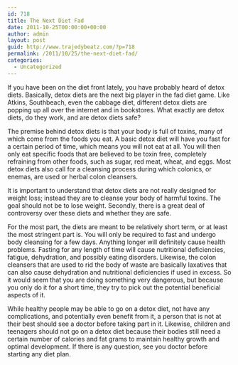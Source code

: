 ```yaml
---
id: 718
title: The Next Diet Fad
date: 2011-10-25T00:00:00+00:00
author: admin
layout: post
guid: http://www.trajedybeatz.com/?p=718
permalink: /2011/10/25/the-next-diet-fad/
categories:
  - Uncategorized
---
```

If you have been on the diet front lately, you have probably heard of detox diets. Basically, detox diets are the next big player in the fad diet game. Like Atkins, Southbeach, even the cabbage diet, different detox diets are popping up all over the internet and in bookstores. What exactly are detox diets, do they work, and are detox diets safe?

The premise behind detox diets is that your body is full of toxins, many of which come from the foods you eat. A basic detox diet will have you fast for a certain period of time, which means you will not eat at all. You will then only eat specific foods that are believed to be toxin free, completely refraining from other foods, such as sugar, red meat, wheat, and eggs. Most detox diets also call for a cleansing process during which colonics, or enemas, are used or herbal colon cleansers.

It is important to understand that detox diets are not really designed for weight loss; instead they are to cleanse your body of harmful toxins. The goal should not be to lose weight. Secondly, there is a great deal of controversy over these diets and whether they are safe.

For the most part, the diets are meant to be relatively short term, or at least the most stringent part is. You will only be required to fast and undergo body cleansing for a few days. Anything longer will definitely cause health problems. Fasting for any length of time will cause nutritional deficiencies, fatigue, dehydration, and possibly eating disorders. Likewise, the colon cleansers that are used to rid the body of waste are basically laxatives that can also cause dehydration and nutritional deficiencies if used in excess. So it would seem that you are doing something very dangerous, but because you only do it for a short time, they try to pick out the potential beneficial aspects of it.

While healthy people may be able to go on a detox diet, not have any complications, and potentially even benefit from it, a person that is not at their best should see a doctor before taking part in it. Likewise, children and teenagers should not go on a detox diet because their bodies still need a certain number of calories and fat grams to maintain healthy growth and optimal development. If there is any question, see you doctor before starting any diet plan.